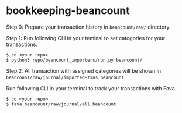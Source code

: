# bookkeeping-beancount

Step 0:
Prepare your transaction history in `beancount/raw/` directory.

Step 1:
Run following CLI in your teminal to set catogories for your transactions.
```
$ cd <your repo>
$ python3 repo/beancount_importers/run.py beancount/
```

Step 2:
All transaction with assigned categories will be shown in `beancount/raw/journal/imported-txns.beancount`.

Run following CLI in your terminal to track your transactions with Fava.
```
$ cd <your repo>
$ fava beancount/raw/journal/all.beancount
```